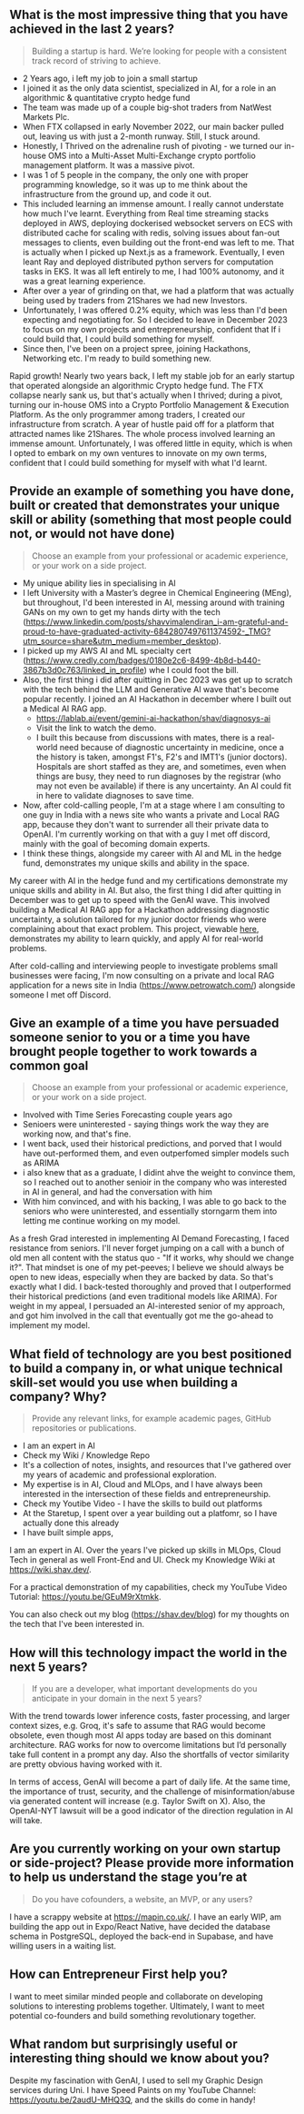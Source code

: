 ## What is the most impressive thing that you have achieved in the last 2 years?

> Building a startup is hard. We’re looking for people with a consistent track record of striving to achieve.

- 2 Years ago, i left my job to join a small startup
- I joined it as the only data scientist, specialized in AI, for a role in an algorithmic & quantitative crypto hedge fund
- The team was made up of a couple big-shot traders from NatWest Markets Plc.
- When FTX collapsed in early November 2022, our main backer pulled out, leaving us with just a 2-month runway. Still, I stuck around.
- Honestly, I Thrived on the adrenaline rush of pivoting - we turned our in-house OMS into a Multi-Asset Multi-Exchange crypto portfolio management platform. It was a massive pivot.
- I was 1 of 5 people in the company, the only one with proper programming knowledge, so it was up to me think about the infrastructure from the ground up, and code it out.
- This included learning an immense amount. I really cannot understate how much I've learnt. Everything from Real time streaming stacks deployed in AWS, deploying dockerised websocket servers on ECS with distributed cache for scaling with redis, solving issues about fan-out messages to clients, even building out the front-end was left to me. That is actually when I picked up Next.js as a framework. Eventually, I even leant Ray and deployed distributed python servers for computation tasks in EKS. It was all left entirely to me, I had 100% autonomy, and it was a great learning experience.
- After over a year of grinding on that, we had a platform that was actually being used by traders from 21Shares we had new Investors.
- Unfortunately, I was offered 0.2% equity, which was less than I'd been expecting and negotiating for. So I decided to leave in December 2023 to focus on my own projects and entrepreneurship, confident that If i could build that, I could build something for myself.
- Since then, I've been on a project spree, joining Hackathons, Networking etc. I'm ready to build something new.

Rapid growth! Nearly two years back, I left my stable job for an early startup that operated alongside an algorithmic Crypto hedge fund. The FTX collapse nearly sank us, but that's actually when I thrived; during a pivot, turning our in-house OMS into a Crypto Portfolio Management & Execution Platform. As the only programmer among traders, I created our infrastructure from scratch. A year of hustle paid off for a platform that attracted names like 21Shares. The whole process involved learning an immense amount. Unfortunately, I was offered little in equity, which is when I opted to embark on my own ventures to innovate on my own terms, confident that I could build something for myself with what I'd learnt.

## Provide an example of something you have done, built or created that demonstrates your unique skill or ability (something that most people could not, or would not have done)

> Choose an example from your professional or academic experience, or your work on a side project.

- My unique ability lies in specialising in AI
- I left University with a Master’s degree in Chemical Engineering (MEng), but throughout, I'd been interested in AI, messing around with training GANs on my own to get my hands dirty with the tech (https://www.linkedin.com/posts/shavvimalendiran_i-am-grateful-and-proud-to-have-graduated-activity-6842807497611374592-_TMG?utm_source=share&utm_medium=member_desktop).
- I picked up my AWS AI and ML specialty cert (https://www.credly.com/badges/0180e2c6-8499-4b8d-b440-3867b3d0c763/linked_in_profile) whe I could foot the bill.
- Also, the first thing i did after quitting in Dec 2023 was get up to scratch with the tech behind the LLM and Generative AI wave that's become popular recently. I joined an AI Hackathon in december where I built out a Medical AI RAG app.
  - https://lablab.ai/event/gemini-ai-hackathon/shav/diagnosys-ai
  - Visit the link to watch the demo.
  - I built this because from discussions with mates, there is a real-world need because of diagnostic uncertainty in medicine, once a the history is taken, amongst F1's, F2's and IMT1's (junior doctors). Hospitals are short staffed as they are, and sometimes, even when things are busy, they need to run diagnoses by the registrar (who may not even be available) if there is any uncertainty. An AI could fit in here to validate diagnoses to save time.
- Now, after cold-calling people, I'm at a stage where I am consulting to one guy in India with a news site who wants a private and Local RAG app, because they don't want to surrender all their private data to OpenAI. I'm currently working on that with a guy I met off discord, mainly with the goal of becoming domain experts.
- I think these things, alongside my career with AI and ML in the hedge fund, demonstrates my unique skills and ability in the space.

My career with AI in the hedge fund and my certifications demonstrate my unique skills and ability in AI. But also, the first thing I did after quitting in December was to get up to speed with the GenAI wave. This involved building a Medical AI RAG app for a Hackathon addressing diagnostic uncertainty, a solution tailored for my junior doctor friends who were complaining about that exact problem. This project, viewable [here](https://lablab.ai/event/gemini-ai-hackathon/shav/diagnosys-ai), demonstrates my ability to learn quickly, and apply AI for real-world problems.

After cold-calling and interviewing people to investigate problems small businesses were facing, I'm now consulting on a private and local RAG application for a news site in India (https://www.petrowatch.com/) alongside someone I met off Discord.

## Give an example of a time you have persuaded someone senior to you or a time you have brought people together to work towards a common goal

> Choose an example from your professional or academic experience, or your work on a side project.

- Involved with Time Series Forecasting couple years ago
- Senioers were uninterested - saying things work the way they are working now, and that's fine.
- I went back, used their historical predictions, and porved that I would have out-performed them, and even outperfomed simpler models such as ARIMA
- i also knew that as a graduate, I didint ahve the weight to convince them, so I reached out to another senioir in the company who was interested in AI in general, and had the conversation with him
- With him convinced, and with his backing, I was able to go back to the seniors who were uninterested, and essentially storngarm them into letting me continue working on my model.

As a fresh Grad interested in implementing AI Demand Forecasting, I faced resistance from seniors. I'll never forget jumping on a call with a bunch of old men all content with the status quo - "If it works, why should we change it?". That mindset is one of my pet-peeves; I believe we should always be open to new ideas, especially when they are backed by data. So that's exactly what I did. I back-tested thoroughly and proved that I outperformed their historical predictions (and even traditional models like ARIMA). For weight in my appeal, I persuaded an AI-interested senior of my approach, and got him involved in the call that eventually got me the go-ahead to implement my model.

## What field of technology are you best positioned to build a company in, or what unique technical skill-set would you use when building a company? Why?

> Provide any relevant links, for example academic pages, GitHub repositories or publications.

- I am an expert in AI
- Check my Wiki / Knowledge Repo
- It's a collection of notes, insights, and resources that I've gathered over my years of academic and professional exploration.
- My expertise is in AI, Cloud and MLOps, and I have always been interested in the intersection of these fields and entrepreneurship.
- Check my Youtibe Video - I have the skills to build out platforms
- At the Staretup, I spent over a year building out a platfomr, so I have actually done this already
- I have built simple apps,

I am an expert in AI. Over the years I've picked up skills in MLOps, Cloud Tech in general as well Front-End and UI. Check my Knowledge Wiki at https://wiki.shav.dev/.

For a practical demonstration of my capabilities, check my YouTube Video Tutorial: https://youtu.be/GEuM9rXtmkk.

You can also check out my blog (https://shav.dev/blog) for my thoughts on the tech that I've been interested in.

## How will this technology impact the world in the next 5 years?

> If you are a developer, what important developments do you anticipate in your domain in the next 5 years?

With the trend towards lower inference costs, faster processing, and larger context sizes, e.g. Groq, it's safe to assume that RAG would become obsolete, even though most AI apps today are based on this dominant architecture. RAG works for now to overcome limitations but I’d personally take full content in a prompt any day. Also the shortfalls of vector similarity are pretty obvious having worked with it.

In terms of access, GenAI will become a part of daily life. At the same time, the importance of trust, security, and the challenge of misinformation/abuse via generated content will increase (e.g. Taylor Swift on X). Also, the OpenAI-NYT lawsuit will be a good indicator of the direction regulation in AI will take.

## Are you currently working on your own startup or side-project? Please provide more information to help us understand the stage you’re at

> Do you have cofounders, a website, an MVP, or any users?

I have a scrappy website at https://mapin.co.uk/. I have an early WIP, am building the app out in Expo/React Native, have decided the database schema in PostgreSQL, deployed the back-end in Supabase, and have willing users in a waiting list.

## How can Entrepreneur First help you?

I want to meet similar minded people and collaborate on developing solutions to interesting problems together. Ultimately, I want to meet potential co-founders and build something revolutionary together.

## What random but surprisingly useful or interesting thing should we know about you?

Despite my fascination with GenAI, I used to sell my Graphic Design services during Uni. I have Speed Paints on my YouTube Channel: https://youtu.be/2audU-MHQ3Q, and the skills do come in handy!
